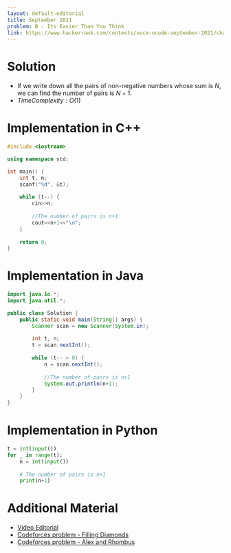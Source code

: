 ```yaml
---
layout: default-editorial
title: September 2021
problem: B - Its Easier Than You Think
link: https://www.hackerrank.com/contests/uvce-ncode-september-2021/challenges/b-its-easier-than-you-think
---
```

# Solution

- If we write down all the pairs of non-negative numbers whose sum is $N$, we can find the number of pairs is $N+1$.
- $Time Complexity: O(1)$

$$$$

# Implementation in C++

```cpp
#include <iostream>

using namespace std;

int main() {
    int t, n;
    scanf("%d", &t);
    
    while (t--) {
        cin>>n;
        
        //The number of pairs is n+1
        cout<<n+1<<"\n";
    }
    
    return 0;
}
```

$$$$

# Implementation in Java

```java
import java.io.*;
import java.util.*;

public class Solution {
    public static void main(String[] args) {
        Scanner scan = new Scanner(System.in);
        
        int t, n;
        t = scan.nextInt();
        
        while (t-- > 0) {
            n = scan.nextInt();
            
            //The number of pairs is n+1
            System.out.println(n+1);
        }
    }
}
```

$$$$

# Implementation in Python

```python
t = int(input())
for _ in range(t):
    n = int(input())
    
    # The number of pairs is n+1
    print(n+1)
```

$$$$

# Additional Material

- [Video Editorial](https://www.youtube.com/watch?v=NvyxVs_7d7g)
- [Codeforces problem - Filling Diamonds](https://codeforces.com/contest/1339/problem/A)
- [Codeforces problem - Alex and Rhombus](https://codeforces.com/contest/1180/problem/A)

